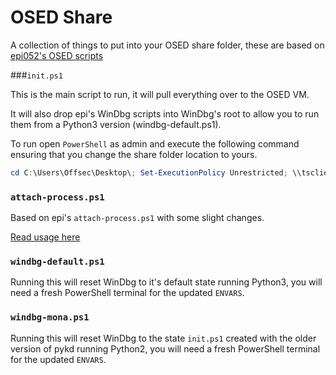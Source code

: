 # OSED Share

A collection of things to put into your OSED share folder, these are based on [epi052's OSED scripts](https://github.com/epi052/osed-scripts)

###`init.ps1`

This is the main script to run, it will pull everything over to the OSED VM.

It will also drop epi's WinDbg scripts into WinDbg's root to allow you to run them from a Python3 version (windbg-default.ps1).

To run open `PowerShell` as admin and execute the following command ensuring that you change the share folder location to yours.

```ps1
cd C:\Users\Offsec\Desktop\; Set-ExecutionPolicy Unrestricted; \\tsclient\{share_folder}\init.ps1;
```

### `attach-process.ps1`

Based on epi's `attach-process.ps1` with some slight changes. 

[Read usage here](https://github.com/epi052/osed-scripts#attach-processps1)

### `windbg-default.ps1`

Running this will reset WinDbg to it's default state running Python3, you will need a fresh PowerShell terminal for the updated `ENVARS`.

### `windbg-mona.ps1`

Running this will reset WinDbg to the state `init.ps1` created with the older version of pykd running Python2, you will need a fresh PowerShell terminal for the updated `ENVARS`.